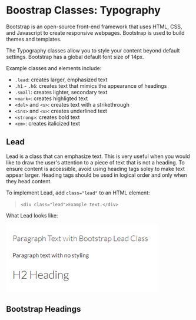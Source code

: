 # Boostrap Classes: Typography

Bootstrap is an open-source front-end framework that uses HTML, CSS, and Javascript to create responsive webpages. Bootstrap is used to build themes and templates.

The Typography classes allow you to style your content beyond default settings. Bootstrap has a global default font size of 14px.

Example classes and elements include:

* `.lead`: creates larger, emphasized text
* `.h1` - `.h6`: creates text that mimics the appearance of headings
* `.small`: creates lighter, secondary text
* `<mark>`: creates highligted text
* `<del>` and `<s>`: creates text with a strikethrough
* `<ins>` and `<u>`: creates underlined text
* `<strong>`: creates bold text
* `<em>`: creates italicized text


## Lead

Lead is a class that can emphasize text. This is very useful when you would like to draw the user's attention to a piece of text that is not a heading. To ensure content is accessible, avoid using heading tags soley to make text appear larger. Heading tags should be used in logical order and only when they head content.

To implement Lead, add `class="lead"` to an HTML element:

> `<div class="lead">Example text.</div>`

What Lead looks like:

![text with lead class compared with unstyled paragraph text and an h2 heading](images/lead.png)

## Bootstrap Headings





